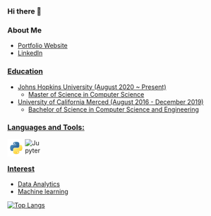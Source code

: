 ### Hi there 👋

### About Me
- <a href="https://whehdwns.github.io/DongjunCho/"> Portfolio Website 
- <a href="https://www.linkedin.com/in/dongjun-dj-cho/"> LinkedIn

### Education
- Johns Hopkins University (August 2020 ~ Present)
	- Master of Science in Computer Science
- University of California Merced (August 2016 - December 2019)
 	- Bachelor of Science in Computer Science and Engineering

### Languages and Tools:
<img align="left" alt="Python" width="40px" src="https://raw.githubusercontent.com/github/explore/80688e429a7d4ef2fca1e82350fe8e3517d3494d/topics/python/python.png"/>
<img align="left" alt="Jupyter" width="40px" src="https://upload.wikimedia.org/wikipedia/commons/thumb/3/38/Jupyter_logo.svg/883px-Jupyter_logo.svg.png"/><br />

<br />


### Interest
- Data Analytics
- Machine learning

[![Top Langs](https://github-readme-stats.vercel.app/api/top-langs/?username=whehdwns)](https://github.com/whehdwns?tab=repositories)

<!--
**whehdwns/whehdwns** is a ✨ _special_ ✨ repository because its `README.md` (this file) appears on your GitHub profile.

Here are some ideas to get you started:

- 🔭 I’m currently working on ...
- 🌱 I’m currently learning ...
- 👯 I’m looking to collaborate on ...
- 🤔 I’m looking for help with ...
- 💬 Ask me about ...
- 📫 How to reach me: ...
- 😄 Pronouns: ...
- ⚡ Fun fact: ...
-->

<!--
 <div align=center>
	
[![whehdwns's github stats](https://github-readme-stats.vercel.app/api?username=whehdwns)](https://github.com/anuraghazra/github-readme-stats)<br>
[![Hits](https://hits.seeyoufarm.com/api/count/incr/badge.svg?url=https%3A%2F%2Fgithub.com%2Frlagywns0213&count_bg=%2379C83D&title_bg=%23555555&icon=&icon_color=%23E7E7E7&title=%EC%A1%B0%ED%9A%8C+%EC%88%98&edge_flat=false)](https://hits.seeyoufarm.com)
	
 </div>
-->
